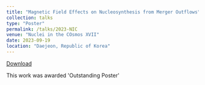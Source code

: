 ```yaml
---
title: "Magnetic Field Effects on Nucleosynthesis from Merger Outflows"
collection: talks
type: "Poster"
permalink: /talks/2023-NIC
venue: "Nuclei in the COsmos XVII"
date: 2023-09-19
location: "Daejeon, Republic of Korea"
---
```


[Download](http://kelslund.github.io/files/posters/2023_NIC.pdf)

This work was awarded 'Outstanding Poster'
